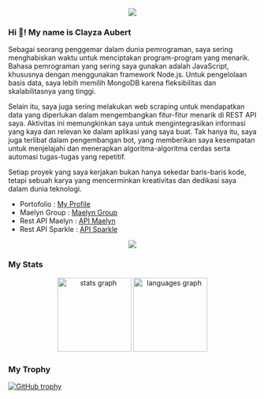 <div align="center">
  <img height="auto" src="https://telegra.ph/file/f2ad18dee76cd3a78da3e.jpg"  />
</div>

### Hi 👋! My name is Clayza Aubert
Sebagai seorang penggemar dalam dunia pemrograman, saya sering menghabiskan waktu untuk menciptakan program-program yang menarik. Bahasa pemrograman yang sering saya gunakan adalah JavaScript, khususnya dengan menggunakan framework Node.js. Untuk pengelolaan basis data, saya lebih memilih MongoDB karena fleksibilitas dan skalabilitasnya yang tinggi.

Selain itu, saya juga sering melakukan web scraping untuk mendapatkan data yang diperlukan dalam mengembangkan fitur-fitur menarik di REST API saya. Aktivitas ini memungkinkan saya untuk mengintegrasikan informasi yang kaya dan relevan ke dalam aplikasi yang saya buat. Tak hanya itu, saya juga terlibat dalam pengembangan bot, yang memberikan saya kesempatan untuk menjelajahi dan menerapkan algoritma-algoritma cerdas serta automasi tugas-tugas yang repetitif.

Setiap proyek yang saya kerjakan bukan hanya sekedar baris-baris kode, tetapi sebuah karya yang mencerminkan kreativitas dan dedikasi saya dalam dunia teknologi.

- Portofolio : [My Profile](https://clayza.is-a.dev)
- Maelyn Group : [Maelyn Group](https://maelyn.my.id)
- Rest API Maelyn : [API Maelyn](https://maelyn.tech)
- Rest API Sparkle : [API Sparkle](https://github.com/ClayzaAubert/API-Sparkle-Docs)

<div align="center">
  <img src="https://ipacel.cc/+/MoeCounter2/?name=ClayzaAubert"  />
</div>

### My Stats

<div align="center">
  <img src="https://github-readme-stats.vercel.app/api?username=ClayzaAubert&hide_title=false&hide_rank=false&show_icons=true&include_all_commits=true&count_private=true&disable_animations=false&theme=aura&locale=en&hide_border=false&order=1" height="150" alt="stats graph"  />
  <img src="https://github-readme-stats.vercel.app/api/top-langs?username=ClayzaAubert&locale=en&hide_title=false&layout=compact&card_width=320&langs_count=5&theme=dracula&hide_border=false" height="150" alt="languages graph"  />
</div>

### My Trophy
[![GitHub trophy](https://github-profile-trophy.vercel.app/?username=ClayzaAubert&theme=onedark)](https://github.com/ryo-ma/github-profile-trophy)
